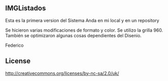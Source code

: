 IMGListados
-----------
Esta es la primera version del Sistema
Anda en mi local y en un repository

Se hicieron varias modificaciones de formato y color.
Se utilizo la grilla 960.
También se optimizaron algunas cosas dependientes del Disenio.

Federico

License
-------

http://creativecommons.org/licenses/by-nc-sa/2.0/uk/